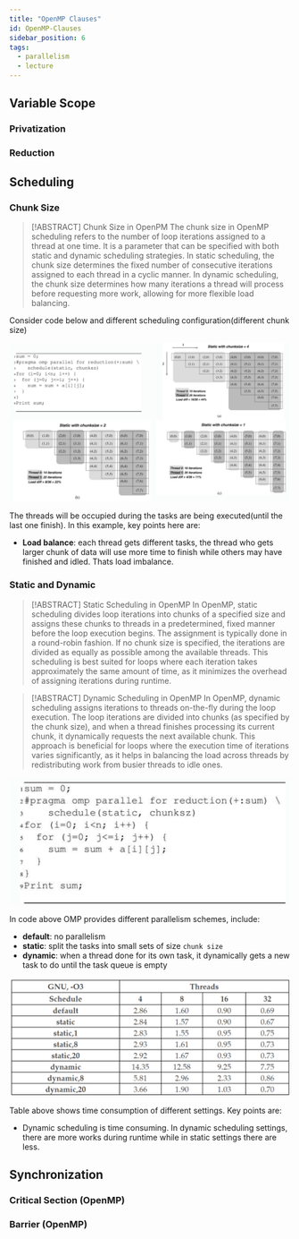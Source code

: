 ```yaml
---
title: "OpenMP Clauses"
id: OpenMP-Clauses
sidebar_position: 6
tags:
  - parallelism
  - lecture
---
```


## Variable Scope

### Privatization

### Reduction

## Scheduling

### Chunk Size

> [!ABSTRACT] Chunk Size in OpenPM
> The chunk size in OpenMP scheduling refers to the number of loop iterations assigned to a thread at one time. It is a parameter that can be specified with both static and dynamic scheduling strategies. In static scheduling, the chunk size determines the fixed number of consecutive iterations assigned to each thread in a cyclic manner. In dynamic scheduling, the chunk size determines how many iterations a thread will process before requesting more work, allowing for more flexible load balancing.

Consider code below and different scheduling configuration(different chunk size)

![Pasted image 20240904152921](./imgs/Pasted%20image%2020240904152921.png)

The threads will be occupied during the tasks are being executed(until the last one finish).
In this example, key points here are:

- **Load balance**: each thread gets different tasks, the thread who gets larger chunk of data will use more time to finish while others may have finished and idled. Thats load imbalance.

### Static and Dynamic

> [!ABSTRACT] Static Scheduling in OpenMP
> In OpenMP, static scheduling divides loop iterations into chunks of a specified size and assigns these chunks to threads in a predetermined, fixed manner before the loop execution begins. The assignment is typically done in a round-robin fashion. If no chunk size is specified, the iterations are divided as equally as possible among the available threads. This scheduling is best suited for loops where each iteration takes approximately the same amount of time, as it minimizes the overhead of assigning iterations during runtime.

> [!ABSTRACT] Dynamic Scheduling in OpenMP
> In OpenMP, dynamic scheduling assigns iterations to threads on-the-fly during the loop execution. The loop iterations are divided into chunks (as specified by the chunk size), and when a thread finishes processing its current chunk, it dynamically requests the next available chunk. This approach is beneficial for loops where the execution time of iterations varies significantly, as it helps in balancing the load across threads by redistributing work from busier threads to idle ones.

![Pasted image 20240904153514](./imgs/Pasted%20image%2020240904153514.png)

In code above OMP provides different parallelism schemes, include:

- **default**: no parallelism
- **static**: split the tasks into small sets of size `chunk size`
- **dynamic**: when a thread done for its own task, it dynamically gets a new task to do until the task queue is empty

![Pasted image 20240904152538](./imgs/Pasted%20image%2020240904152538.png)

Table above shows time consumption of different settings.
Key points are:

- Dynamic scheduling is time consuming. In dynamic scheduling settings, there are more works during runtime while in static settings there are less.

## Synchronization

### Critical Section (OpenMP)

### Barrier (OpenMP)
